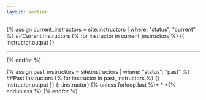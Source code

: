 ```yaml
---
layout: section
---
```

{% assign current_instructors = site.instructors | where: "status", "current" %}
##Current Instructors
{% for instructor in current_instructors %}
{{ instructor.output }}
* * *
{% endfor %}

{% assign past_instructors = site.instructors | where: "status", "past" %}
##Past Instructors
{% for instructor in past_instructors %}
{{ instructor.output }}
{: .instructor}
{% unless forloop.last %}* * *{% endunless %}
{% endfor %}

